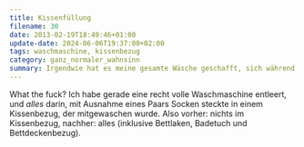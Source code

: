```yaml
---
title: Kissenfüllung
filename: 30
date: 2013-02-19T18:49:46+01:00
update-date: 2024-06-06T19:37:00+02:00
tags: waschmaschine, kissenbezug
category: ganz_normaler_wahnsinn
summary: Irgendwie hat es meine gesamte Wäsche geschafft, sich während der Wäsche in einem einzigen Kissenbezug zu sammeln.
---
```


What the fuck? Ich habe gerade eine recht volle Waschmaschine entleert, und *alles* darin, mit Ausnahme eines Paars Socken steckte in einem Kissenbezug, der mitgewaschen wurde. Also vorher: nichts im Kissenbezug, nachher: alles (inklusive Bettlaken, Badetuch und Bettdeckenbezug).
